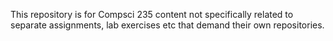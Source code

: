 This repository is for Compsci 235 content not specifically related to separate assignments, lab exercises etc that demand their own repositories.
